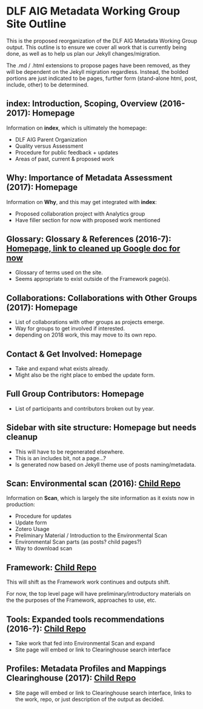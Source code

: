 # DLF AIG Metadata Working Group Site Outline

This is the proposed reorganization of the DLF AIG Metadata Working Group output. This outline is to ensure we cover all work that is currently being done, as well as to help us plan our Jekyll changes/migration.

The .md / .html extensions to propose pages have been removed, as they will be dependent on the Jekyll migration regardless. Instead, the bolded portions are just indicated to be pages, further form (stand-alone html, post, include, other) to be determined.

## **index**: Introduction, Scoping, Overview (2016-2017): Homepage

Information on **index**, which is ultimately the homepage:

* DLF AIG Parent Organization
* Quality versus Assessment
* Procedure for public feedback + updates
* Areas of past, current & proposed work

## **Why**: Importance of Metadata Assessment (2017): Homepage

Information on **Why**, and this may get integrated with **index**:

* Proposed collaboration project with Analytics group
* Have filler section for now with proposed work mentioned

## **Glossary**: Glossary & References (2016-7): [Homepage, link to cleaned up Google doc for now]()

* Glossary of terms used on the site.
* Seems appropriate to exist outside of the Framework page(s).

## **Collaborations**: Collaborations with Other Groups (2017): Homepage

* List of collaborations with other groups as projects emerge.
* Way for groups to get involved if interested.
* depending on 2018 work, this may move to its own repo.

## **Contact & Get Involved**: Homepage

* Take and expand what exists already.
* Might also be the right place to embed the update form.

## **Full Group Contributors**: Homepage

* List of participants and contributors broken out by year.

## **Sidebar** with site structure: Homepage but needs cleanup

* This will have to be regenerated elsewhere.
* This is an includes bit, not a page...?
* Is generated now based on Jekyll theme use of posts naming/metadata.

## **Scan**: Environmental scan (2016): [Child Repo](https://github.com/DLFMetadataAssessment/EnvironmentalScan)

Information on **Scan**, which is largely the site information as it exists now in production:

* Procedure for updates
* Update form
* Zotero Usage
* Preliminary Material / Introduction to the Environmental Scan
* Environmental Scan parts (as posts? child pages?)
* Way to download scan

## **Framework**: [Child Repo]()

This will shift as the Framework work continues and outputs shift.

For now, the top level page will have preliminary/introductory materials on the the purposes of the Framework, approaches to use, etc.

## **Tools**: Expanded tools recommendations (2016-?): [Child Repo]()

* Take work that fed into Environmental Scan and expand
* Site page will embed or link to Clearinghouse search interface

## **Profiles**: Metadata Profiles and Mappings Clearinghouse (2017): [Child Repo]()

* Site page will embed or link to Clearinghouse search interface, links to the work, repo, or just description of the output as decided.

